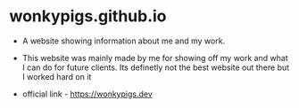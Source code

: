 # wonkypigs.github.io

- A website showing information about me and my work.

- This website was mainly made by me for showing off my work and what I can do for future clients. Its definetly not the best website out there but I worked hard on it 

- official link - https://wonkypigs.dev
